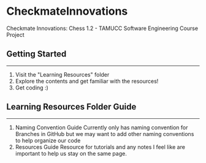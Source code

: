 # CheckmateInnovations
Checkmate Innovations: Chess 1.2 - TAMUCC Software Engineering Course Project

## Getting Started
---
1. Visit the "Learning Resources" folder
2. Explore the contents and get familiar with the resources!
3. Get coding :)

## Learning Resources Folder Guide
---
1. Naming Convention Guide
   Currently only has naming convention for Branches in GitHub but we may want to add other naming conventions to help organize our code
2. Resources Guide
   Resource for tutorials and any notes I feel like are important to help us stay on the same page.
   
